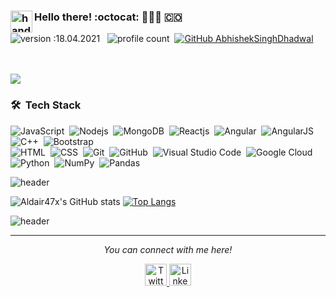 ### <img alt="handwavegif" src="https://user-images.githubusercontent.com/39513876/112366216-8cfe7400-8cfe-11eb-8116-7d3dbae20e97.gif" width='35' align="left"/> Hello there!  :octocat: 👨🏻‍💻 :colombia:
![version :18.04.2021](https://img.shields.io/badge/version-18.04.2021-informational) &nbsp;
![profile count](https://komarev.com/ghpvc/?username=Aldair47x&color=red)&nbsp;
[![GitHub AbhishekSinghDhadwal](https://img.shields.io/github/followers/Aldair47x?label=follow&style=social)](https://github.com/Aldair47x)&nbsp;

<br><br>
![](https://github.com/amandewatnitrr/amandewatnitrr/blob/main/header_.png)


### 🛠 &nbsp;Tech Stack

![JavaScript](https://img.shields.io/badge/-JavaScript-05122A?style=flat&logo=javascript)&nbsp;
![Nodejs](https://img.shields.io/badge/-Nodejs-05122A?style=flat&logo=node.js)&nbsp;
![MongoDB](https://img.shields.io/badge/-MongoDB-05122A?style=flat&logo=MongoDB)&nbsp;
![Reactjs](https://img.shields.io/badge/-Reactjs-05122A?style=flat&logo=React)&nbsp;
![Angular](https://img.shields.io/badge/-Angular-05122A?style=flat&logo=Angular)&nbsp;
![AngularJS](https://img.shields.io/badge/-AngularJS-05122A?style=flat&logo=AngularJS)&nbsp;
![C++](https://img.shields.io/badge/-C++-05122A?style=flat&logo=C%2B%2B&logoColor=00599C)&nbsp;
![Bootstrap](https://img.shields.io/badge/-Bootstrap-05122A?style=flat&logo=bootstrap&logoColor=563D7C)\
![HTML](https://img.shields.io/badge/-HTML-05122A?style=flat&logo=HTML5)&nbsp;
![CSS](https://img.shields.io/badge/-CSS-05122A?style=flat&logo=CSS3&logoColor=1572B6)&nbsp;
![Git](https://img.shields.io/badge/-Git-05122A?style=flat&logo=git)&nbsp;
![GitHub](https://img.shields.io/badge/-GitHub-05122A?style=flat&logo=github)&nbsp;
![Visual Studio Code](https://img.shields.io/badge/-Visual%20Studio%20Code-05122A?style=flat&logo=visual-studio-code&logoColor=007ACC)&nbsp;
![Google Cloud](https://img.shields.io/badge/-Google_Cloud-05122A?style=flat&logo=google-cloud&logoColor=4285F4)&nbsp;
![Python](https://img.shields.io/badge/-Python-05122A?style=flat&logo=python)&nbsp;
![NumPy](https://img.shields.io/badge/numpy%20-%23013243.svg?&style=flat&logo=numpy&logoColor=white)&nbsp;
![Pandas](https://img.shields.io/badge/pandas%20-%23150458.svg?&style=flat&logo=pandas&logoColor=white)&nbsp;

![header](https://capsule-render.vercel.app/api?type=wave&color=gradient&height=150&fontSize=90)

![Aldair47x's GitHub stats](https://github-readme-stats.vercel.app/api?username=Aldair47x&hide=contribs,prs&include_all_commits=true&count_private=true&theme=react&show_icons=true) [![Top Langs](https://github-readme-stats.vercel.app/api/top-langs/?username=Aldair47x&layout=compact&theme=react)](https://github.com/Aldair47x/github-readme-stats)

![header](https://capsule-render.vercel.app/api?type=wave&color=gradient&height=150&section=footer)


<hr>
<p align="center">
  <i>You can connect with me here!</i>
  <p align="center">
    <a href="https://twitter.com/Aldair47x">
        <img src="https://raw.githubusercontent.com/System-Glitch/System-Glitch/master/assets/img/svg/twitter.svg" alt="Twitter" title="Twitter" width="35" height="35">
    </a>
    <a href="https://www.linkedin.com/in/aldair-bernal-betancur-7aa70a136/">
        <img src="https://raw.githubusercontent.com/System-Glitch/System-Glitch/master/assets/img/svg/linkedin.svg" alt="LinkedIn" title="LinkedIn" width="35" height="35">
    </a>
  </p>
</p>



<!--
**Aldair47x/Aldair47x** is a ✨ _special_ ✨ repository because its `README.md` (this file) appears on your GitHub profile.

Here are some ideas to get you started:

- 🔭 I’m currently working on ...
- 🌱 I’m currently learning ...
- 👯 I’m looking to collaborate on ...
- 🤔 I’m looking for help with ...
- 💬 Ask me about ...
- 📫 How to reach me: ...
- 😄 Pronouns: ...
- ⚡ Fun fact: ...
-->
